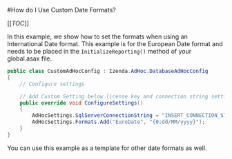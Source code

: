 #How do I Use Custom Date Formats?

[[_TOC_]]

In this example, we show how to set the formats when using an International Date format. This example is for the European Date format and needs to be placed in the ``InitializeReporting()`` method of your global.asax file. 

```csharp
public class CustomAdHocConfig : Izenda.AdHoc.DatabaseAdHocConfig
{
	// Configure settings

	// Add Custom Setting below license key and connection string setting
	public override void ConfigureSettings()
	{
		AdHocSettings.SqlServerConnectionString = "INSERT_CONNECTION_STRING_HERE";
		AdHocSettings.Formats.Add("EuroDate", "{0:dd/MM/yyyy}");
	}
}
```

You can use this example as a template for other date formats as well.